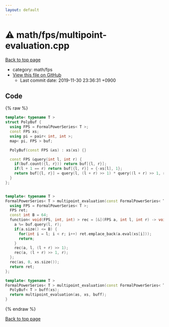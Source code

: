 ```yaml
---
layout: default
---
```


<!-- mathjax config similar to math.stackexchange -->
<script type="text/javascript" async
  src="https://cdnjs.cloudflare.com/ajax/libs/mathjax/2.7.5/MathJax.js?config=TeX-MML-AM_CHTML">
</script>
<script type="text/x-mathjax-config">
  MathJax.Hub.Config({
    TeX: { equationNumbers: { autoNumber: "AMS" }},
    tex2jax: {
      inlineMath: [ ['$','$'] ],
      processEscapes: true
    },
    "HTML-CSS": { matchFontHeight: false },
    displayAlign: "left",
    displayIndent: "2em"
  });
</script>

<script type="text/javascript" src="https://cdnjs.cloudflare.com/ajax/libs/jquery/3.4.1/jquery.min.js"></script>
<script src="https://cdn.jsdelivr.net/npm/jquery-balloon-js@1.1.2/jquery.balloon.min.js" integrity="sha256-ZEYs9VrgAeNuPvs15E39OsyOJaIkXEEt10fzxJ20+2I=" crossorigin="anonymous"></script>
<script type="text/javascript" src="../../../assets/js/copy-button.js"></script>
<link rel="stylesheet" href="../../../assets/css/copy-button.css" />


# :warning: math/fps/multipoint-evaluation.cpp
<a href="../../../index.html">Back to top page</a>

* category: math/fps
* <a href="{{ site.github.repository_url }}/blob/master/math/fps/multipoint-evaluation.cpp">View this file on GitHub</a>
    - Last commit date: 2019-11-30 23:36:31 +0900




## Code
{% raw %}
```cpp
template< typename T >
struct PolyBuf {
  using FPS = FormalPowerSeries< T >;
  const FPS xs;
  using pi = pair< int, int >;
  map< pi, FPS > buf;

  PolyBuf(const FPS &xs) : xs(xs) {}

  const FPS &query(int l, int r) {
    if(buf.count({l, r})) return buf[{l, r}];
    if(l + 1 == r) return buf[{l, r}] = {-xs[l], 1};
    return buf[{l, r}] = query(l, (l + r) >> 1) * query((l + r) >> 1, r);
  }
};


template< typename T >
FormalPowerSeries< T > multipoint_evaluation(const FormalPowerSeries< T > &as, const FormalPowerSeries< T > &xs, PolyBuf< T > &buf) {
  using FPS = FormalPowerSeries< T >;
  FPS ret;
  const int B = 64;
  function< void(FPS, int, int) > rec = [&](FPS a, int l, int r) -> void {
    a %= buf.query(l, r);
    if(a.size() <= B) {
      for(int i = l; i < r; i++) ret.emplace_back(a.eval(xs[i]));
      return;
    }
    rec(a, l, (l + r) >> 1);
    rec(a, (l + r) >> 1, r);
  };
  rec(as, 0, xs.size());
  return ret;
};

template< typename T >
FormalPowerSeries< T > multipoint_evaluation(const FormalPowerSeries< T > &as, const FormalPowerSeries< T > &xs) {
  PolyBuf< T > buff(xs);
  return multipoint_evaluation(as, xs, buff);
}


```
{% endraw %}

<a href="../../../index.html">Back to top page</a>

